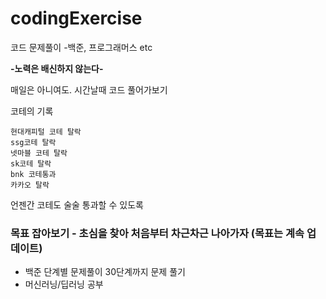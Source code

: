 # codingExercise
코드 문제풀이 -백준, 프로그래머스 etc

__-노력은 배신하지 않는다-__

매일은 아니여도. 시간날때 코드 풀어가보기

코테의 기록

    현대캐피털 코테 탈락
    ssg코테 탈락
    넷마블 코테 탈락
    sk코테 탈락
    bnk 코테통과
    카카오 탈락
    
언젠간 코테도 술술 통과할 수 있도록

### 목표 잡아보기 - 초심을 찾아 처음부터 차근차근 나아가자 (목표는 계속 업데이트)

- 백준 단계별 문제풀이 30단계까지 문제 풀기
- 머신러닝/딥러닝 공부
